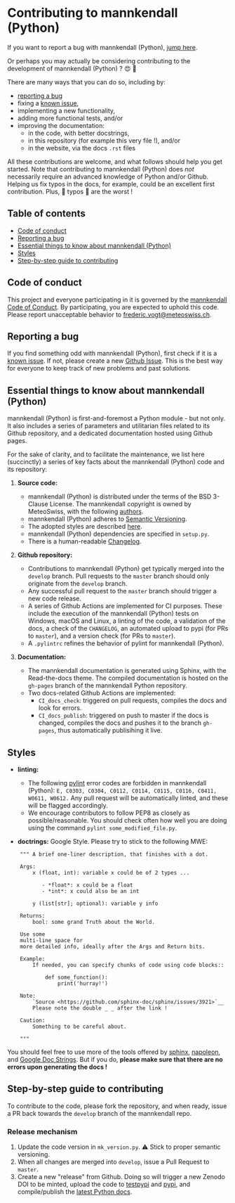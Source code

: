 # Contributing to mannkendall (Python)

If you want to report a bug with mannkendall (Python), [jump here](#reporting-a-bug).

Or perhaps you may actually be considering contributing to the development of
mannkendall (Python) ? :heart_eyes: :tada:

There are many ways that you can do so, including by:
- [reporting a bug](#reporting-a-bug)
- fixing a [known issue](https://github.com/mannkendall/Python/issues?q=is%3Aissue+),
- implementing a new functionality,
- adding more functional tests, and/or
- improving the documentation:
  * in the code, with better docstrings,
  * in this repository (for example this very file !), and/or
  * in the website, via the docs `.rst` files

All these contributions are welcome, and what follows should help you get started. Note that
contributing to mannkendall (Python) does *not* necessarily require an advanced knowledge of Python
and/or Github. Helping us fix typos in the docs, for example, could be an excellent first
contribution. Plus, :anger: typos :anger: are the worst !

## Table of contents

- [Code of conduct](#code-of-conduct)
- [Reporting a bug](#reporting-a-bug)
- [Essential things to know about mannkendall (Python)](#essential-things-to-know-about-mannkendall-python)
- [Styles](#styles)
- [Step-by-step guide to contributing](#step-by-step-guide-to-contributing)

## Code of conduct

This project and everyone participating in it is governed by the
[mannkendall Code of Conduct](CODE_OF_CONDUCT.md). By participating, you are expected to uphold
this code. Please report unacceptable behavior to
[frederic.vogt@meteoswiss.ch](mailto:frederic.vogt@meteoswiss.ch).

## Reporting a bug

If you find something odd with mannkendall (Python), first check if it is a
[known issue](https://github.com/mannkendall/Python/issues?q=is%3Aissue+). If not, please
create a new [Github Issue](https://github.com/mannkendall/Python/issues). This is the best
way for everyone to keep track of new problems and past solutions.

## Essential things to know about mannkendall (Python)
mannkendall (Python) is first-and-foremost a Python module - but not only. It also includes a series of parameters and utilitarian files related to its Github repository, and a dedicated documentation hosted using Github pages.

For the sake of clarity, and to facilitate the maintenance, we list here (succinctly) a series of
key facts about the mannkendall (Python) code and its repository:

1. **Source code:**
   * mannkendall (Python) is distributed under the terms of the BSD 3-Clause License. The mannkendall copyright is owned by MeteoSwiss, with the following [authors](AUTHORS).
   * mannkendall (Python) adheres to [Semantic Versioning](https://semver.org/spec/v2.0.0.html).
   * The adopted styles are described [here](#styles).
   * mannkendall (Python) dependencies are specified in `setup.py`.
   * There is a human-readable [Changelog](CHANGELOG).

2. **Github repository:**
   * Contributions to mannkendall (Python) get typically merged into the `develop` branch.
     Pull requests to the `master` branch should only originate from the `develop` branch.
   * Any successful pull request to the `master` branch should trigger a new code release.
   * A series of Github Actions are implemented for CI purposes. These include the execution of
     the mannkendall (Python) tests on Windows, macOS and Linux, a linting of the code, a validation of the docs, a check of the `CHANGELOG`, an automated upload to pypi (for PRs to `master`), and a version check (for PRs to `master`).
   * A `.pylintrc` refines the behavior of pylint for mannkendall (Python).

3. **Documentation:**
   * The mannkendall documentation is generated using Sphinx, with the Read-the-docs theme. The
     compiled documentation is hosted on the `gh-pages` branch of the mannkendall Python repository.
   * Two docs-related Github Actions are implemented:
     - `CI_docs_check`: triggered on pull requests, compiles the docs and look for errors.
     - `CI_docs_publish`: triggered on push to master if the docs is changed, compiles the docs and
        pushes it to the branch `gh-pages`, thus automatically publisihing it live.

## Styles

- **linting:**
  * The following [pylint](https://www.pylint.org/) error codes are forbidden in mannkendall (Python):
    ``E, C0303, C0304, C0112, C0114, C0115, C0116, C0411, W0611, W0612.`` Any pull request will be automatically linted, and these will be flagged accordingly.
  * We encourage contributors to follow PEP8 as closely as possible/reasonable. You should check
    often how well you are doing using the command `pylint some_modified_file.py`.

- **doctrings:** Google Style. Please try to stick to the following MWE:
```
    """ A brief one-liner description, that finishes with a dot.

    Args:
        x (float, int): variable x could be of 2 types ...

           - *float*: x could be a float
           - *int*: x could also be an int

        y (list[str]; optional): variable y info

    Returns:
        bool: some grand Truth about the World.

    Use some
    multi-line space for
    more detailed info, ideally after the Args and Return bits.

    Example:
        If needed, you can specify chunks of code using code blocks::

            def some_function():
                print('hurray!')

    Note:
        `Source <https://github.com/sphinx-doc/sphinx/issues/3921>`__
        Please note the double _ _ after the link !

    Caution:
        Something to be careful about.

    """
```
You should feel free to use more of the tools offered by
[sphinx](https://www.sphinx-doc.org/en/master/),
[napoleon](https://www.sphinx-doc.org/en/master/usage/extensions/napoleon.html), and
[Google Doc Strings](https://www.sphinx-doc.org/en/master/usage/extensions/example_google.html#example-google). But if you do, **please make sure that there are no errors upon generating the docs !**

## Step-by-step guide to contributing

To contribute to the code, please fork the repository, and when ready, issue a PR back towards the `develop` branch of the mannkendall repo.

### Release mechanism ###
1. Update the code version in `mk_version.py`. :warning: Stick to proper semantic versioning.
2. When all changes are merged into `develop`, issue a Pull Request to `master`.
3. Create a new "release" from Github. Doing so will trigger a new Zenodo DOI to be minted, upload the code to [testpypi](https://test.pypi.org/project/mannkendall/) and [pypi](https://pypi.org/project/mannkendall/), and compile/publish the [latest Python docs](https://mannkendall.github.io/Python/).


